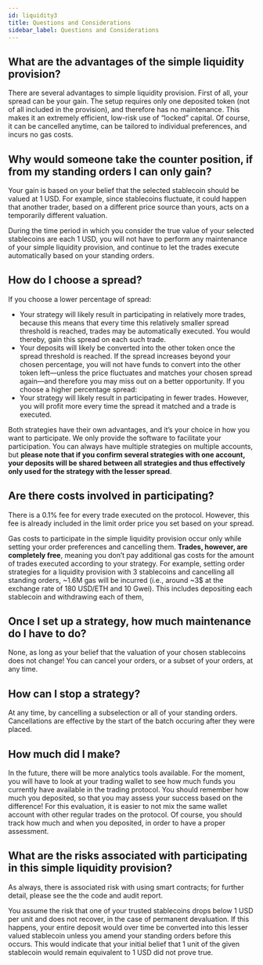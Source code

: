 ```yaml
---
id: liquidity3
title: Questions and Considerations
sidebar_label: Questions and Considerations
---
```


## What are the advantages of the simple liquidity provision? 

There are several advantages to simple liquidity provision. First of all, your spread can be your gain. The setup requires only one deposited token (not of all included in the provision), and therefore has no maintenance. This makes it an extremely efficient, low-risk use of “locked” capital. Of course, it can be cancelled anytime, 
can be tailored to individual preferences, and incurs no gas costs.

## Why would someone take the counter position, if from my standing orders I can only gain?
Your gain is based on your belief that the selected stablecoin should be valued at 1 USD. For example, since stablecoins fluctuate, it could happen that another trader, based on a different price source than yours, acts on a temporarily different valuation. 

During the time period in which you consider the true value of your selected stablecoins are each 1 USD, you will not have to perform any maintenance of your simple liquidity provision, and continue to let the trades execute automatically based on your standing orders. 

## How do I choose a spread?

If you choose a lower percentage of spread:
- Your strategy will likely result in participating in relatively more trades, because this means that  every time this relatively smaller spread threshold is reached, trades may be automatically executed. You would thereby, gain this spread on each such trade. 
- Your deposits will likely be converted into the other token once the spread threshold is reached. If the spread increases beyond your chosen percentage, you will not have funds to convert into the other token left—unless the price fluctuates and matches your chosen spread again—and therefore you may miss out on a better opportunity.
If you choose a higher percentage spread:
- Your strategy will likely result in participating in fewer trades. However, you will profit more every time the spread it matched and a trade is executed. 

Both strategies have their own advantages, and it’s your choice in how you want to participate. We only provide the software to facilitate your participation. You can always have multiple strategies on multiple accounts, but **please note that if you confirm several strategies with one account, your deposits will be shared between all strategies and thus effectively only used for the strategy with the lesser spread**.

## Are there costs involved in participating?

There is a 0.1% fee for every trade executed on the protocol. However, this fee is already included in the limit order price you set based on your spread. 

Gas costs to participate in the simple liquidity provision occur only while setting your order preferences and cancelling them. **Trades, however, are completely free**, meaning you don’t pay additional gas costs for the amount of trades executed according to your strategy.  For example, setting order strategies for a liquidity provision with 3 stablecoins and cancelling all standing orders, ~1.6M gas will be incurred (i.e., around ~3$ at the exchange rate of 180 USD/ETH and 10 Gwei). This includes depositing each stablecoin and withdrawing each of them,

## Once I set up a strategy, how much maintenance do I have to do?

None, as long as your belief that the valuation of your chosen stablecoins does not change! 
You can cancel your orders, or a subset of your orders, at any time. 

## How can I stop a strategy?

At any time, by cancelling a subselection or all of your standing orders. Cancellations are effective by the start of the batch occuring after they were placed.

## How much did I make?

In the future, there will be more analytics tools available. For the moment, you will have to look at your trading wallet to see how much funds you currently have available in the trading protocol. You should remember how much you deposited, so that you may assess your success based on the difference! For this evaluation, it is easier to not mix the same wallet account with other regular trades on the protocol. Of course, you should track how much and when you deposited, in order to have a proper assessment.

## What are the risks associated with participating in this simple liquidity provision?

As always, there is associated risk with using smart contracts; for further detail, please see the the code and  audit report.

You assume the risk that one of your trusted stablecoins drops below 1 USD per unit and does not recover, in the case of permanent devaluation. If this happens,  your entire deposit would over time be converted into this lesser valued stablecoin unless you amend your standing orders before this occurs. This would indicate that your initial belief that 1 unit of the given stablecoin would remain equivalent to 1 USD did not prove true. 
